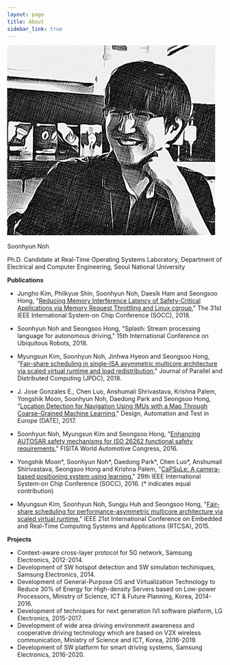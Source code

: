 ```yaml
---
layout: page
title: About
sidebar_link: true
---
```


![placeholder](/assets/images/profile.png)

Soonhyun Noh

Ph.D. Candidate at Real-Time Operating Systems Laboratory, Department of Electrical and Computer Engineering, Seoul National University

**Publications**

- Jungho Kim, Philkyue Shin, Soonhyun Noh, Daesik Ham and Seongsoo Hong, "[Reducing Memory Interference Latency of Safety-Critical Applications via Memory Request Throttling and Linux cgroup](http://redwood.snu.ac.kr/wordpress/wp-content/uploads/2018/08/18-07-30-SOCC_Memory-Request-Throttling_final.pdf)," The 31st IEEE International System-on Chip Conference (SOCC), 2018.

- Soonhyun Noh and Seongsoo Hong, "Splash: Stream processing language for autonomous driving," 15th International Conference on Ubiquitous Robots, 2018.

- Myungsun Kim, Soonhyun Noh, Jinhwa Hyeon and Seongsoo Hong, "[Fair-share scheduling in single-ISA asymmetric multicore architecture via scaled virtual runtime and load redistribution](https://www.sciencedirect.com/science/article/pii/S0743731517302423)," Journal of Parallel and Distributed Computing (JPDC), 2018.

- J. Jose Gonzales E., Chen Luo, Anshumali Shrivastava, Krishna Palem, Yongshik Moon, Soonhyun Noh, Daedong Park and Seongsoo Hong, "[Location Detection for Navigation Using IMUs with a Map Through Coarse-Grained Machine Learning](http://ieeexplore.ieee.org/document/7927040/)," Design, Automation and Test in Europe (DATE), 2017.

- Soonhyun Noh, Myungsun Kim and Seongsoo Hong, "[Enhancing AUTOSAR safety mechanisms for ISO 26262 functional safety requirements](http://redwood.snu.ac.kr/wordpress/paper_server.php?file=eGx4cERzMWVHWUIvSVBKeXUzOG1hWFAyTUZQZ2ZUZVJ3emx4TGJaeWNOWEFCbFRVMnVqbnJyZHVmZ3hVYW40OExSY0lrc1lNS0drQXZXVlJiek5OWWc9PQ==)," FISITA World Automotive Congress, 2016.

- Yongshik Moon\*, Soonhyun Noh\*, Daedong Park\*, Chen Luo\*, Anshumail Shirivastava, Seongsoo Hong and Krishna Palem, "[CaPSuLe: A camera-based positioning system using learning](https://ieeexplore.ieee.org/document/7905476/)," 29th IEEE International System-on Chip Conference (SOCC), 2016. (\* indicates equal contribution)

- Myungsun Kim, Soonhyun Noh, Sungju Huh and Seongsoo Hong, "[Fair-share scheduling for performance-asymmetric multicore architecture via scaled virtual runtime](https://ieeexplore.ieee.org/document/7299846/)," IEEE 21st International Conference on Embedded and Real-Time Computing Systems and Applications (RTCSA), 2015.

**Projects**

- Context-aware cross-layer protocol for 5G network, Samsung Electronics, 2012-2014.
- Development of SW hotspot detection and SW simulation techiniques, Samsung Electronics, 2014.
- Development of General-Purpose OS and Virtualization Technology to Reduce 30% of Energy for High-density Servers based on Low-power Processors, Ministry of Science, ICT & Future Planning, Korea, 2014-2016.
- Development of techniques for next generation IVI software platform, LG Electronics, 2015-2017.
- Development of wide area driving environment awareness and cooperative driving technology which are based on V2X wireless communication, Ministry of Science and ICT, Korea, 2016-2019.
- Development of SW platform for smart driving systems, Samsung Electronics, 2016-2020.
